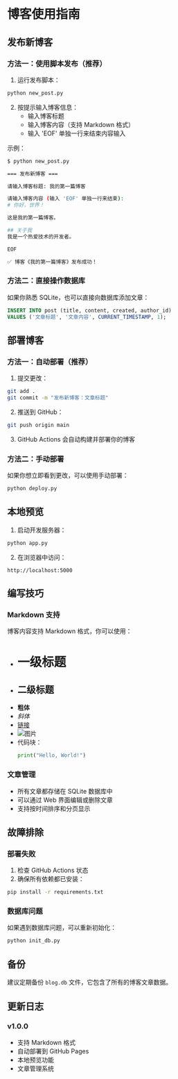 # 博客使用指南

## 发布新博客

### 方法一：使用脚本发布（推荐）

1. 运行发布脚本：
```bash
python new_post.py
```

2. 按提示输入博客信息：
   - 输入博客标题
   - 输入博客内容（支持 Markdown 格式）
   - 输入 'EOF' 单独一行来结束内容输入

示例：
```bash
$ python new_post.py

=== 发布新博客 ===

请输入博客标题: 我的第一篇博客

请输入博客内容 (输入 'EOF' 单独一行来结束):
# 你好，世界！

这是我的第一篇博客。

## 关于我
我是一个热爱技术的开发者。

EOF

✅ 博客《我的第一篇博客》发布成功！
```

### 方法二：直接操作数据库

如果你熟悉 SQLite，也可以直接向数据库添加文章：

```sql
INSERT INTO post (title, content, created, author_id) 
VALUES ('文章标题', '文章内容', CURRENT_TIMESTAMP, 1);
```

## 部署博客

### 方法一：自动部署（推荐）

1. 提交更改：
```bash
git add .
git commit -m "发布新博客：文章标题"
```

2. 推送到 GitHub：
```bash
git push origin main
```

3. GitHub Actions 会自动构建并部署你的博客

### 方法二：手动部署

如果你想立即看到更改，可以使用手动部署：

```bash
python deploy.py
```

## 本地预览

1. 启动开发服务器：
```bash
python app.py
```

2. 在浏览器中访问：
```
http://localhost:5000
```

## 编写技巧

### Markdown 支持

博客内容支持 Markdown 格式，你可以使用：

- # 一级标题
- ## 二级标题
- **粗体**
- *斜体*
- [链接](URL)
- ![图片](图片URL)
- 代码块：
  ```python
  print("Hello, World!")
  ```

### 文章管理

- 所有文章都存储在 SQLite 数据库中
- 可以通过 Web 界面编辑或删除文章
- 支持按时间排序和分页显示

## 故障排除

### 部署失败

1. 检查 GitHub Actions 状态
2. 确保所有依赖都已安装：
```bash
pip install -r requirements.txt
```

### 数据库问题

如果遇到数据库问题，可以重新初始化：
```bash
python init_db.py
```

## 备份

建议定期备份 `blog.db` 文件，它包含了所有的博客文章数据。

## 更新日志

### v1.0.0
- 支持 Markdown 格式
- 自动部署到 GitHub Pages
- 本地预览功能
- 文章管理系统

